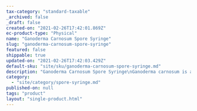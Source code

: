 ```yaml
---
tax-category: "standard-taxable"
_archived: false
_draft: false
created-on: "2021-02-26T17:42:01.869Z"
ec-product-type: "Physical"
name: "Ganoderma Carnosum Spore Syringe"
slug: "ganoderma-carnosum-spore-syringe"
featured: false
shippable: true
updated-on: "2021-02-26T17:42:03.429Z"
default-sku: "site/sku/ganoderma-carnosum-spore-syringe.md"
description: "Ganoderma Carnosum Spore Syringe\nGanoderma carnosum is a rare medicinal mushroom that can be found throughout the UK, and specifically grows upon yew trees.</span></p>\n<p><span data-mce-fragment=\"1\">Bracket fungi are high in Beta Glucans and complex polysaccharides.</span></p>\n<p>Each of our spore syringes is created using sustainably sourced mushroom spores.<br></p>\n<p>Contents: Sterile water and hydrated<em> Ganoderma carnosum</em><span> </span>spores</p>\n</div>\n<p><span>Size: 10ml aqueous spore syringe</span></p>\n<p>Our spore syringes have been manufactured in the UK in a sterile environment.<br></p>\n<p><span>We have created a \"</span><a href=\"https://femaleforager.com/blogs/mushroomcultivation/how-to-use-a-spore-syringe\" title=\"How to Use a Spore Syringe\">how to use a spore syringe</a><span>\" guide which contains the typical Do’s and Don’t of mushroom cultivation, to get you started on your mushroom growing journey!"
category:
  - "site/category/spore-syringe.md"
published-on: null
tags: "product"
layout: "single-product.html"
---
```



